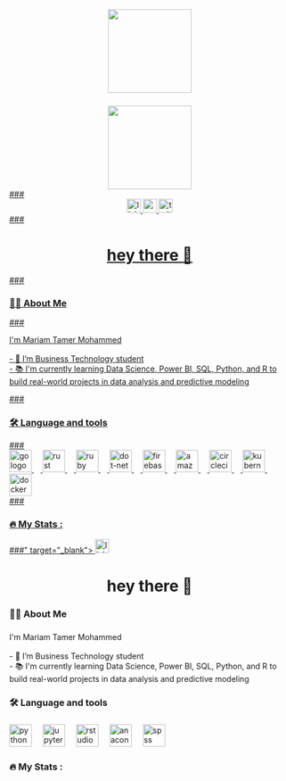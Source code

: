 <div align="center">
  <img height="150" src="https://media.giphy.com/media/M9gbBd9nbDrOTu1Mqx/giphy.gif"  />
</div>

###

<div align="center">
  <a href="<div align="center">   <img height="150" src="https://media.giphy.com/media/M9gbBd9nbDrOTu1Mqx/giphy.gif"  /> </div>  
###  <div align="center">   <img src="https://img.shields.io/static/v1?message=LinkedIn&logo=linkedin&label=&color=0077B5&logoColor=white&labelColor=&style=for-the-badge" height="25" alt="linkedin logo"  />   <img src="https://img.shields.io/static/v1?message=Youtube&logo=youtube&label=&color=FF0000&logoColor=white&labelColor=&style=for-the-badge" height="25" alt="youtube logo"  />   <img src="https://img.shields.io/static/v1?message=Twitter&logo=twitter&label=&color=1DA1F2&logoColor=white&labelColor=&style=for-the-badge" height="25" alt="twitter logo"  /> </div>  
###  <h1 align="center">hey there 👋</h1>  
###  <h3 align="left">👩‍💻  About Me</h3>  
###  <p align="left">I'm Mariam Tamer Mohammed<br><br>- 🔭 I’m  Business Technology student<br>- 📚 I'm currently learning Data Science, Power BI, SQL, Python, and R to build real-world projects in data analysis and predictive modeling</p>  
###  <h3 align="left">🛠 Language and tools</h3>  
###  <div align="left">   <img src="https://cdn.jsdelivr.net/gh/devicons/devicon/icons/go/go-original-wordmark.svg" height="40" alt="go logo"  />   <img width="12" />   <img src="https://cdn.jsdelivr.net/gh/devicons/devicon/icons/rust/rust-original.svg" height="40" alt="rust logo"  />   <img width="12" />   <img src="https://cdn.jsdelivr.net/gh/devicons/devicon/icons/ruby/ruby-plain-wordmark.svg" height="40" alt="ruby logo"  />   <img width="12" />   <img src="https://cdn.jsdelivr.net/gh/devicons/devicon/icons/dot-net/dot-net-plain-wordmark.svg" height="40" alt="dot-net logo"  />   <img width="12" />   <img src="https://cdn.jsdelivr.net/gh/devicons/devicon/icons/firebase/firebase-plain-wordmark.svg" height="40" alt="firebase logo"  />   <img width="12" />   <img src="https://cdn.jsdelivr.net/gh/devicons/devicon/icons/amazonwebservices/amazonwebservices-line-wordmark.svg" height="40" alt="amazonwebservices logo"  />   <img width="12" />   <img src="https://cdn.jsdelivr.net/gh/devicons/devicon/icons/circleci/circleci-plain.svg" height="40" alt="circleci logo"  />   <img width="12" />   <img src="https://cdn.jsdelivr.net/gh/devicons/devicon/icons/kubernetes/kubernetes-plain.svg" height="40" alt="kubernetes logo"  />   <img width="12" />   <img src="https://cdn.jsdelivr.net/gh/devicons/devicon/icons/docker/docker-plain-wordmark.svg" height="40" alt="docker logo"  /> </div>  
###  <h3 align="left">🔥   My Stats :</h3>  
###" target="_blank">
    <img src="https://img.shields.io/static/v1?message=LinkedIn&logo=linkedin&label=&color=0077B5&logoColor=white&labelColor=&style=for-the-badge" height="25" alt="linkedin logo"  />
  </a>
</div>

###

<h1 align="center">hey there 👋</h1>

###

<h3 align="left">👩‍💻  About Me</h3>

###

<p align="left">I'm Mariam Tamer Mohammed<br><br>- 🔭 I’m  Business Technology student<br>- 📚 I'm currently learning Data Science, Power BI, SQL, Python, and R to build real-world projects in data analysis and predictive modeling</p>

###

<h3 align="left">🛠 Language and tools</h3>

###

<div align="left">
  <img src="https://cdn.jsdelivr.net/gh/devicons/devicon/icons/python/python-original.svg" height="40" alt="python logo"  />
  <img width="12" />
  <img src="https://cdn.jsdelivr.net/gh/devicons/devicon/icons/jupyter/jupyter-original.svg" height="40" alt="jupyter logo"  />
  <img width="12" />
  <img src="https://cdn.jsdelivr.net/gh/devicons/devicon/icons/rstudio/rstudio-original.svg" height="40" alt="rstudio logo"  />
  <img width="12" />
  <img src="https://cdn.jsdelivr.net/gh/devicons/devicon/icons/anaconda/anaconda-original.svg" height="40" alt="anaconda logo"  />
  <img width="12" />
  <img src="https://cdn.jsdelivr.net/gh/devicons/devicon/icons/spss/spss-original.svg" height="40" alt="spss logo"  />
</div>

###

<h3 align="left">🔥   My Stats :</h3>

###

